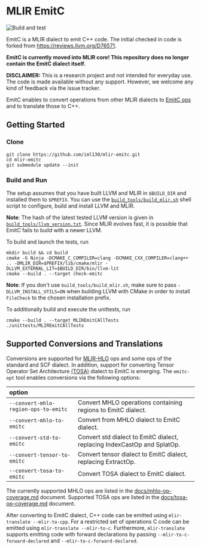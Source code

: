 # MLIR EmitC

![Build and test](https://github.com/iml130/mlir-emitc/workflows/Build%20and%20test/badge.svg)

EmitC is a MLIR dialect to emit C++ code. The initial checked in code is forked from https://reviews.llvm.org/D76571.

**EmitC is currently moved into MLIR core! This repository does no longer contain the EmitC dialect itself.**

**DISCLAIMER:** This is a research project and not intended for everyday use. The code is made available without any support. However, we welcome any kind of feedback via the issue tracker.

EmitC enables to convert operations from other MLIR dialects to [EmitC ops](docs/EmitC.md) and to translate those to C++.


## Getting Started
### Clone

```shell
git clone https://github.com/iml130/mlir-emitc.git
cd mlir-emitc
git submodule update --init
```

### Build and Run

The setup assumes that you have built LLVM and MLIR in `$BUILD_DIR` and installed them to `$PREFIX`. You can use the [`build_tools/build_mlir.sh`](https://github.com/iml130/mlir-emitc/blob/main/build_tools/build_mlir.sh) shell script to configure, build and install LLVM and MLIR.

**Note**: The hash of the latest tested LLVM version is given in [`build_tools/llvm_version.txt`](https://github.com/iml130/mlir-emitc/blob/main/build_tools/llvm_version.txt). Since MLIR evolves fast, it is possible that EmitC fails to build with a newer LLVM.

To build and launch the tests, run
```shell
mkdir build && cd build
cmake -G Ninja -DCMAKE_C_COMPILER=clang -DCMAKE_CXX_COMPILER=clang++ .. -DMLIR_DIR=$PREFIX/lib/cmake/mlir -DLLVM_EXTERNAL_LIT=$BUILD_DIR/bin/llvm-lit
cmake --build . --target check-emitc
```

**Note**: If you don't use `build_tools/build_mlir.sh`, make sure to pass `-DLLVM_INSTALL_UTILS=ON` when building LLVM with CMake in order to install `FileCheck` to the chosen installation prefix.

To additionally build and execute the unittests, run
```shell
cmake --build . --target MLIREmitCAllTests
./unittests/MLIREmitCAllTests
```


## Supported Conversions and Translations

Conversions are supported for [MLIR-HLO](https://github.com/tensorflow/mlir-hlo) ops and some ops of the standard and SCF dialect.
In addition, support for converting Tensor Operator Set Architecture [(TOSA)](https://mlir.llvm.org/docs/Dialects/TOSA/) dialect to EmitC is emerging.
The `emitc-opt` tool enables conversions via the following options:

| option                                   |                                                                          |
| :--------------------------------------- |:------------------------------------------------------------------------ |
| `--convert-mhlo-region-ops-to-emitc `    | Convert MHLO operations containing regions to EmitC dialect.             |
| `--convert-mhlo-to-emitc `               | Convert from MHLO dialect to EmitC dialect.                              |
| `--convert-std-to-emitc `                | Convert std dialect to EmitC dialect, replacing IndexCastOp and SplatOp. |
| `--convert-tensor-to-emitc `             | Convert tensor dialect to EmitC dialect, replacing ExtractOp.            |
| `--convert-tosa-to-emitc `               | Convert TOSA dialect to EmitC dialect.                                   |

The currently supported MHLO ops are listed in the [docs/mhlo-op-coverage.md](docs/mhlo-op-coverage.md) document.
Supported TOSA ops are listed in the [docs/tosa-op-coverage.md](docs/tosa-op-coverage.md) document.

After converting to EmitC dialect, C++ code can be emitted using `mlir-translate --mlir-to-cpp`.
For a restricted set of operations C code can be emitted using `mlir-translate --mlir-to-c`.
Furthermore, `mlir-translate` supports emitting code with forward declarations by passing `--mlir-to-c-forward-declared` and `--mlir-to-c-forward-declared`.
